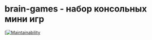 # brain-games - набор консольных мини игр
[[![Maintainability](https://api.codeclimate.com/v1/badges/fe170970f50f18def595/maintainability)](https://codeclimate.com/github/springmelody/python-project-lvl1/maintainability)